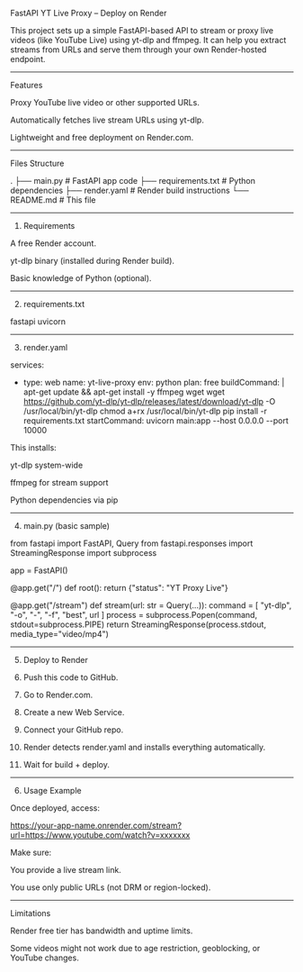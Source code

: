 FastAPI YT Live Proxy – Deploy on Render

This project sets up a simple FastAPI-based API to stream or proxy live videos (like YouTube Live) using yt-dlp and ffmpeg. It can help you extract streams from URLs and serve them through your own Render-hosted endpoint.


---

Features

Proxy YouTube live video or other supported URLs.

Automatically fetches live stream URLs using yt-dlp.

Lightweight and free deployment on Render.com.



---

Files Structure

.
├── main.py              # FastAPI app code
├── requirements.txt     # Python dependencies
├── render.yaml          # Render build instructions
└── README.md            # This file


---

1. Requirements

A free Render account.

yt-dlp binary (installed during Render build).

Basic knowledge of Python (optional).



---

2. requirements.txt

fastapi
uvicorn


---

3. render.yaml

services:
  - type: web
    name: yt-live-proxy
    env: python
    plan: free
    buildCommand: |
      apt-get update && apt-get install -y ffmpeg wget
      wget https://github.com/yt-dlp/yt-dlp/releases/latest/download/yt-dlp -O /usr/local/bin/yt-dlp
      chmod a+rx /usr/local/bin/yt-dlp
      pip install -r requirements.txt
    startCommand: uvicorn main:app --host 0.0.0.0 --port 10000

This installs:

yt-dlp system-wide

ffmpeg for stream support

Python dependencies via pip



---

4. main.py (basic sample)

from fastapi import FastAPI, Query
from fastapi.responses import StreamingResponse
import subprocess

app = FastAPI()

@app.get("/")
def root():
    return {"status": "YT Proxy Live"}

@app.get("/stream")
def stream(url: str = Query(...)):
    command = [
        "yt-dlp",
        "-o", "-",
        "-f", "best",
        url
    ]
    process = subprocess.Popen(command, stdout=subprocess.PIPE)
    return StreamingResponse(process.stdout, media_type="video/mp4")


---

5. Deploy to Render

1. Push this code to GitHub.


2. Go to Render.com.


3. Create a new Web Service.


4. Connect your GitHub repo.


5. Render detects render.yaml and installs everything automatically.


6. Wait for build + deploy.




---

6. Usage Example

Once deployed, access:

https://your-app-name.onrender.com/stream?url=https://www.youtube.com/watch?v=xxxxxxx

Make sure:

You provide a live stream link.

You use only public URLs (not DRM or region-locked).



---

Limitations

Render free tier has bandwidth and uptime limits.

Some videos might not work due to age restriction, geoblocking, or YouTube changes.
